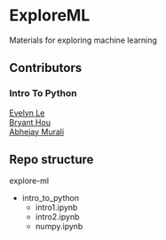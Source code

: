 # ExploreML

Materials for exploring machine learning

## Contributors

### Intro To Python

[Evelyn Le](https://github.com/evelynle28)   
[Bryant Hou](https://github.com/BryantH24)  
[Abhejay Murali](https://github.com/Abhejay)

## Repo structure

explore-ml
- intro_to_python
  * intro1.ipynb
  * intro2.ipynb
  * numpy.ipynb

